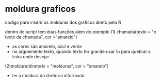 # moldura graficos

codigo para inserir as molduras dos graficos direto pelo R

dentro do script tem duas funções alem do exemplo
(1) chamada(texto = "o texto da chamada", cor ="amarelo") 
* as cores são amarelo, azul e verde
* no arguemento texto, quando texto for grande usar \n para quebrar a linha onde desejar

(2)moldura(diretorio = "molduras", cor = "amarelo")
* ler a moldura do diretorio informado

